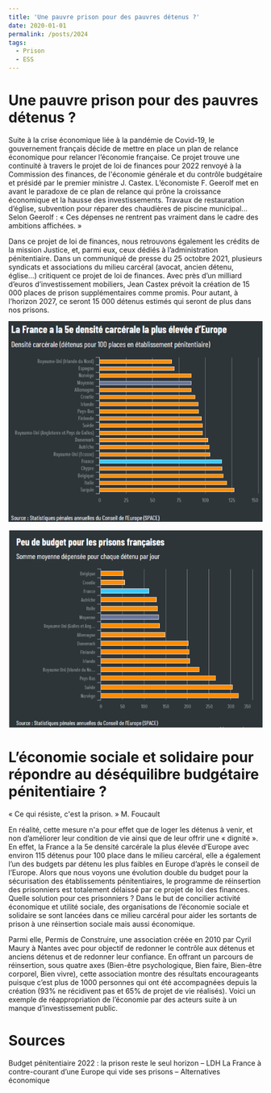 ```yaml
---
title: 'Une pauvre prison pour des pauvres détenus ?'
date: 2020-01-01
permalink: /posts/2024
tags:
  - Prison
  - ESS
---
```


Une pauvre prison pour des pauvres détenus ?
======
Suite à la crise économique liée à la pandémie de Covid-19, le gouvernement français décide de mettre en place un plan de relance économique pour relancer l’économie française. Ce projet trouve une continuité à travers le projet de loi de finances pour 2022 renvoyé à la Commission des finances, de l'économie générale et du contrôle budgétaire et présidé par le premier ministre J. Castex. L’économiste F. Geerolf met en avant le paradoxe de ce plan de relance qui prône la croissance économique et la hausse des investissements. Travaux de restauration d’église, subvention pour réparer des chaudières de piscine municipal…Selon Geerolf : « Ces dépenses ne rentrent pas vraiment dans le cadre des ambitions affichées. »

Dans ce projet de loi de finances, nous retrouvons également les crédits de la mission Justice, et, parmi eux, ceux dédiés à l’administration pénitentiaire. Dans un communiqué de presse du 25 octobre 2021, plusieurs syndicats et associations du milieu carcéral (avocat, ancien détenu, église…) critiquent ce projet de loi de finances. Avec près d’un milliard d’euros d’investissement mobiliers, Jean Castex prévoit la création de 15 000 places de prison supplémentaires comme promis. Pour autant, à l’horizon 2027, ce seront 15 000 détenus estimés qui seront de plus dans nos prisons. 

![1234](/images/1234.png)

![345](/images/345.png)


L’économie sociale et solidaire pour répondre au déséquilibre budgétaire pénitentiaire ?
======
« Ce qui résiste, c'est la prison. » M. Foucault 


En réalité, cette mesure n'a pour effet que de loger les détenus à venir, et non d’améliorer leur condition de vie ainsi que de leur offrir une « dignité ». En effet, la France a la 5e densité carcérale la plus élevée d’Europe avec environ 115 détenus pour 100 place dans le milieu carcéral, elle a également l’un des budgets par détenu les plus faibles en Europe d’après le conseil de l’Europe. Alors que nous voyons une évolution double du budget pour la sécurisation des établissements pénitentiaires, le programme de réinsertion des prisonniers est totalement délaissé par ce projet de loi des finances. Quelle solution pour ces prisonniers ? Dans le but de concilier activité économique et utilité sociale, des organisations de l’économie sociale et solidaire se sont lancées dans ce milieu carcéral pour aider les sortants de prison à une réinsertion sociale mais aussi économique.

Parmi elle, Permis de Construire, une association créée en 2010 par Cyril Maury à Nantes avec pour objectif de redonner le contrôle aux détenus et anciens détenus et de redonner leur confiance. En offrant un parcours de réinsertion, sous quatre axes (Bien-être psychologique, Bien faire, Bien-être corporel, Bien vivre), cette association montre des résultats encourageants puisque c’est plus de 1000 personnes qui ont été accompagnées depuis la création (93% ne récidivent pas et 65% de projet de vie réalisés). Voici un exemple de réappropriation de l’économie par des acteurs suite à un manque d’investissement public.

Sources
======
Budget pénitentiaire 2022 : la prison reste le seul horizon – LDH
La France à contre-courant d’une Europe qui vide ses prisons – Alternatives économique

